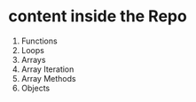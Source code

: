 # content inside the Repo

1. Functions
2. Loops
3. Arrays
4. Array Iteration
5. Array Methods
6. Objects
